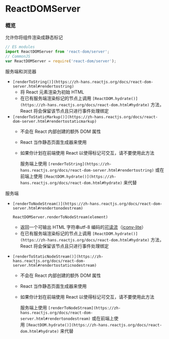 # ReactDOMServer

### **概览**

允许你将组件渲染成静态标记

```jsx
// ES modules
import ReactDOMServer from 'react-dom/server';
// CommonJS
var ReactDOMServer = require('react-dom/server');
```

服务端和浏览器

- `[renderToString()](https://zh-hans.reactjs.org/docs/react-dom-server.html#rendertostring)`
    - 将 React 元素渲染为初始 HTML
    - 在已有服务端渲染标记的节点上调用 `[ReactDOM.hydrate()](https://zh-hans.reactjs.org/docs/react-dom.html#hydrate)` 方法，React 将会保留该节点且只进行事件处理绑定
- `[renderToStaticMarkup()](https://zh-hans.reactjs.org/docs/react-dom-server.html#rendertostaticmarkup)`
    - 不会在 React 内部创建的额外 DOM 属性
    - React 当作静态页面生成器来使用
    - 如果你计划在前端使用 React 以使得标记可交互，请不要使用此方法
        
        服务端上使用 `[renderToString](https://zh-hans.reactjs.org/docs/react-dom-server.html#rendertostring)` 或在前端上使用 `[ReactDOM.hydrate()](https://zh-hans.reactjs.org/docs/react-dom.html#hydrate)` 来代替
        

服务端

- `[renderToNodeStream()](https://zh-hans.reactjs.org/docs/react-dom-server.html#rendertonodestream)`
    
    `ReactDOMServer.renderToNodeStream(element)`
    
    - 返回一个可输出 HTML 字符串utf-8 编码的[可读流](https://nodejs.org/api/stream.html#stream_readable_streams)（[iconv-lite](https://www.npmjs.com/package/iconv-lite)）
    - 在已有服务端渲染标记的节点上调用 `[ReactDOM.hydrate()](https://zh-hans.reactjs.org/docs/react-dom.html#hydrate)` 方法，React 将会保留该节点且只进行事件处理绑定
- `[renderToStaticNodeStream()](https://zh-hans.reactjs.org/docs/react-dom-server.html#rendertostaticnodestream)`
    - 不会在 React 内部创建的额外 DOM 属性
    - React 当作静态页面生成器来使用
    - 如果你计划在前端使用 React 以使得标记可交互，请不要使用此方法
        
        服务端上使用 `[renderToNodeStream](https://zh-hans.reactjs.org/docs/react-dom-server.html#rendertonodestream)` 或在前端上使用 `[ReactDOM.hydrate()](https://zh-hans.reactjs.org/docs/react-dom.html#hydrate)` 来代替
